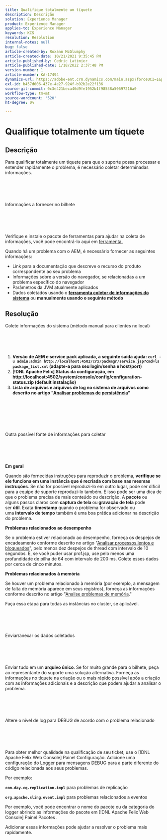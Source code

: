 ```yaml
---
title: Qualifique totalmente um tíquete
description: Descrição
solution: Experience Manager
product: Experience Manager
applies-to: Experience Manager
keywords: KCS
resolution: Resolution
internal-notes: null
bug: false
article-created-by: Roxann McGlumphy
article-created-date: 10/21/2021 9:35:45 PM
article-published-by: Cedric Latimier
article-published-date: 1/18/2022 2:37:48 PM
version-number: 1
article-number: KA-17494
dynamics-url: https://adobe-ent.crm.dynamics.com/main.aspx?forceUCI=1&pagetype=entityrecord&etn=knowledgearticle&id=8e3243d7-b632-ec11-b6e5-000d3a5ba97a
exl-id: b457d006-437e-4e27-924f-b92b2e22f136
source-git-commit: 0c3e421beca46d9fe1952b1f98538a50697216a0
workflow-type: tm+mt
source-wordcount: '520'
ht-degree: 0%

---
```


# Qualifique totalmente um tíquete

## Descrição


Para qualificar totalmente um tíquete para que o suporte possa processar e entender rapidamente o problema, é necessário coletar determinadas informações.
<br><br><br><br> <br><br>Informações a fornecer no bilhete<br><br><br><br> <br><br>
Verifique e instale o pacote de ferramentas para ajudar na coleta de informações, você pode encontrá-lo aqui em [ferramenta.](https://helpx.adobe.com/experience-manager/kb/index/tools.html)

Quando há um problema com o AEM, é necessário fornecer as seguintes informações:

- Link para a documentação que descreve o recurso do produto correspondente ao seu problema
- Informações sobre a versão do navegador, se relacionadas a um problema específico do navegador
- Parâmetros da JVM atualmente aplicados
- Dados coletados usando o <b>[ferramenta coletor de informações do sistema](https://helpx.adobe.com/experience-manager/kb/support-info-collector.html)</b> ou <b>manualmente usando o seguinte método</b>



## Resolução

Colete informações do sistema (método manual para clientes no local)<br><br><br><br> 
1. <b>Versão de AEM e service pack aplicada, a seguinte saída ajuda: `curl -u admin:admin http://localhost:4502/crx/packmgr/service.jsp?cmd=ls  package_list.xml` (adapte-a para seu login/senha e host/port)</b>
2. <b>[!DNL Apache Felix] Status da configuração, em http://localhost:4502/system/console/config/configuration-status.zip (default instalação)</b>
3. <b>Lista de arquivos e arquivos de log no sistema de arquivos como descrito no artigo &quot;[Analisar problemas de persistência](https://helpx.adobe.com/experience-manager/kb/AnalyzePersistenceProblems.html)&quot;</b>

<br><br><br><br> <br><br>Outra possível fonte de informações para coletar<br><br><br><br> <br><br>
<b>Em geral</b>

Quando são fornecidas instruções para reproduzir o problema, <b>verifique se ele funciona em uma instância que é recriada com base nas mesmas instruções</b>. Se não for possível reproduzi-lo em outro lugar, pode ser difícil para a equipe de suporte reproduzi-lo também. E isso pode ser uma dica de que o problema precisa de mais conteúdo ou descrição.
A <b>pacote</b> ou alguns passos claros com <b>captura de tela </b>ou<b> gravação de tela</b> pode ser <b>útil</b>. Exata <b>timestamp</b> quando o problema for observado ou uma <b>intervalo de tempo</b> também é uma boa prática adicionar na descrição do problema.

<b>Problemas relacionados ao desempenho</b>

Se o problema estiver relacionado ao desempenho, forneça os despejos de encadeamento conforme descrito no artigo &quot;[Analisar processos lentos e bloqueados](https://helpx.adobe.com/experience-manager/kb/AnalyzeSlowAndBlockedProcesses.html)&quot;, pelo menos dez despejos de thread com intervalo de 10 segundos. E, se você puder usar prof.jsp, use pelo menos uma profundidade de pilha de 64 com intervalo de 200 ms. Colete esses dados por cerca de cinco minutos.

<b>Problemas relacionados à memória</b>

Se houver um problema relacionado à memória (por exemplo, a mensagem de falta de memória aparece em seus registros), forneça as informações conforme descrito no artigo &quot;[Analise problemas de memória](https://helpx.adobe.com/experience-manager/kb/AnalyzeMemoryProblems.html).&quot;

Faça essa etapa para todas as instâncias no cluster, se aplicável.
<br><br><br><br> <br><br>Enviar/anexar os dados coletados<br><br><br><br> <br><br>
Enviar tudo em um <b>arquivo único</b>. Se for muito grande para o bilhete, peça ao representante do suporte uma solução alternativa. Forneça as informações no tíquete na criação ou o mais rápido possível após a criação com as informações adicionais e a descrição que podem ajudar a analisar o problema.
<br><br><br><br> <br><br>Altere o nível de log para DEBUG de acordo com o problema relacionado<br><br><br><br> <br><br>
Para obter melhor qualidade na qualificação de seu ticket, use o [!DNL Apache Felix Web Console]  Painel Configuração. Adicione uma configuração do Logger para mensagens DEBUG para a parte diferente do código relacionada aos seus problemas.

Por exemplo:

<b>`com.day.cq.replication.impl`</b> para problemas de replicação

<b>`org.apache.sling.event.impl`</b> para problemas relacionados a eventos

Por exemplo, você pode encontrar o nome do pacote ou da categoria do logger abrindo as informações do pacote em [!DNL Apache Felix Web Console]  Painel Pacotes .

Adicionar essas informações pode ajudar a resolver o problema mais rapidamente.
